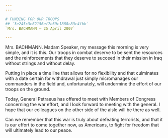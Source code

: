 ```yaml
---
---

# FUNDING FOR OUR TROOPS
## `3e245c3e62156ef7b39c1888c83c4fbb`
`Mrs. BACHMANN — 25 April 2007`

---
```



Mrs. BACHMANN. Madam Speaker, my message this morning is very simple, 
and it is this. Our troops in combat deserve to be sent the resources 
and the reinforcements that they deserve to succeed in their mission in 
Iraq without strings and without delay.

Putting in place a time line that allows for no flexibility and that 
culminates with a date certain for withdrawal just simply micromanages 
our commanders in the field and, unfortunately, will undermine the 
effort of our troops on the ground.

Today, General Petraeus has offered to meet with Members of Congress 
concerning the war effort, and I look forward to meeting with the 
general. I hope that our colleagues on the other side of the aisle will 
be there as well.

Can we remember that this war is truly about defeating terrorists, 
and that it is our effort to come together now, as Americans, to fight 
for freedom that will ultimately lead to our peace.
